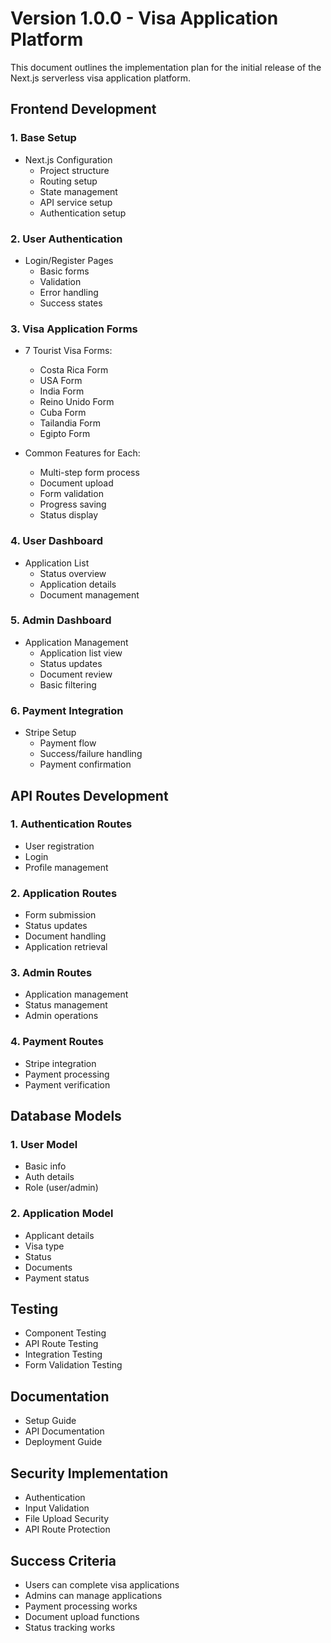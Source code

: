 # Version 1.0.0 - Visa Application Platform

This document outlines the implementation plan for the initial release of the Next.js serverless visa application platform.

## Frontend Development

### 1. Base Setup
- Next.js Configuration
  - Project structure
  - Routing setup
  - State management
  - API service setup
  - Authentication setup

### 2. User Authentication
- Login/Register Pages
  - Basic forms
  - Validation
  - Error handling
  - Success states

### 3. Visa Application Forms
- 7 Tourist Visa Forms:
  - Costa Rica Form
  - USA Form
  - India Form
  - Reino Unido Form
  - Cuba Form
  - Tailandia Form
  - Egipto Form

- Common Features for Each:
  - Multi-step form process
  - Document upload
  - Form validation
  - Progress saving
  - Status display

### 4. User Dashboard
- Application List
  - Status overview
  - Application details
  - Document management

### 5. Admin Dashboard
- Application Management
  - Application list view
  - Status updates
  - Document review
  - Basic filtering

### 6. Payment Integration
- Stripe Setup
  - Payment flow
  - Success/failure handling
  - Payment confirmation

## API Routes Development

### 1. Authentication Routes
- User registration
- Login
- Profile management

### 2. Application Routes
- Form submission
- Status updates
- Document handling
- Application retrieval

### 3. Admin Routes
- Application management
- Status management
- Admin operations

### 4. Payment Routes
- Stripe integration
- Payment processing
- Payment verification

## Database Models

### 1. User Model
- Basic info
- Auth details
- Role (user/admin)

### 2. Application Model
- Applicant details
- Visa type
- Status
- Documents
- Payment status

## Testing
- Component Testing
- API Route Testing
- Integration Testing
- Form Validation Testing

## Documentation
- Setup Guide
- API Documentation
- Deployment Guide

## Security Implementation
- Authentication
- Input Validation
- File Upload Security
- API Route Protection

## Success Criteria
- Users can complete visa applications
- Admins can manage applications
- Payment processing works
- Document upload functions
- Status tracking works